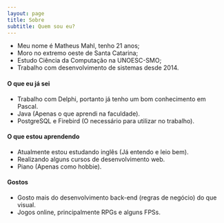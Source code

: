 ```yaml
---
layout: page
title: Sobre
subtitle: Quem sou eu?
---
```


* Meu nome é Matheus Mahl, tenho 21 anos;
* Moro no extremo oeste de Santa Catarina;
* Estudo Ciência da Computação na UNOESC-SMO;
* Trabalho com desenvolvimento de sistemas desde 2014.

#### O que eu já sei
* Trabalho com Delphi, portanto já tenho um bom conhecimento em Pascal.
* Java (Apenas o que aprendi na faculdade).
* PostgreSQL e Firebird (O necessário para utilizar no trabalho).


#### O que estou aprendendo
* Atualmente estou estudando inglês (Já entendo e leio bem).
* Realizando alguns cursos de desenvolvimento web.
* Piano (Apenas como hobbie).


#### Gostos
* Gosto mais do desenvolvimento back-end (regras de negócio) do que visual.
* Jogos online, principalmente RPGs e alguns FPSs.
